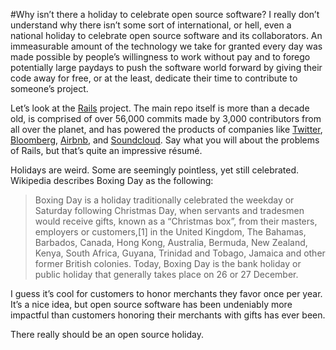 #Why isn’t there a holiday to celebrate open source software?
I really don’t understand why there isn’t some sort of international, or hell, even a national holiday to celebrate open source software and its collaborators. An immeasurable amount of the technology we take for granted every day was made possible by people’s willingness to work without pay and to forego potentially large paydays to push the software world forward by giving their code away for free, or at the least, dedicate their time to contribute to someone’s project.

Let’s look at the [Rails](https://github.com/rails/rails) project. The main repo itself is more than a decade old, is comprised of over 56,000 commits made by 3,000 contributors from all over the planet, and has powered the products of companies like [Twitter](https://twitter.com), [Bloomberg](http://bloomberg.com), [Airbnb](http://airbnb.com), and [Soundcloud](http://soundcloud.com). Say what you will about the problems of Rails, but that’s quite an impressive résumé.

Holidays are weird. Some are seemingly pointless, yet still celebrated. Wikipedia describes Boxing Day as the following:

> Boxing Day is a holiday traditionally celebrated the weekday or Saturday following Christmas Day, when servants and tradesmen would receive gifts, known as a “Christmas box”, from their masters, employers or customers,[1] in the United Kingdom, The Bahamas, Barbados, Canada, Hong Kong, Australia, Bermuda, New Zealand, Kenya, South Africa, Guyana, Trinidad and Tobago, Jamaica and other former British colonies. Today, Boxing Day is the bank holiday or public holiday that generally takes place on 26 or 27 December.

I guess it’s cool for customers to honor merchants they favor once per year. It’s a nice idea, but open source software has been undeniably more impactful than customers honoring their merchants with gifts has ever been.

There really should be an open source holiday.

